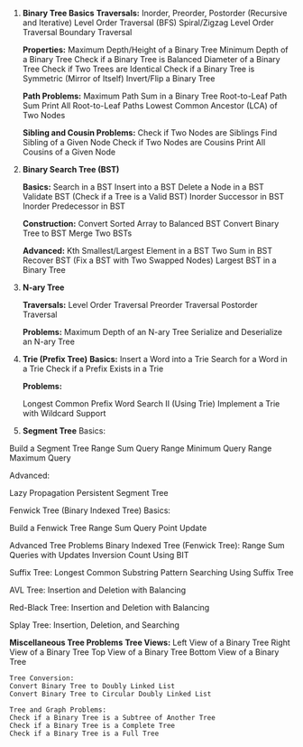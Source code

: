 1. **Binary Tree Basics**
    **Traversals:**
    Inorder, Preorder, Postorder (Recursive and Iterative)
    Level Order Traversal (BFS)
    Spiral/Zigzag Level Order Traversal
    Boundary Traversal
    
    **Properties:**
    Maximum Depth/Height of a Binary Tree
    Minimum Depth of a Binary Tree
    Check if a Binary Tree is Balanced
    Diameter of a Binary Tree
    Check if Two Trees are Identical
    Check if a Binary Tree is Symmetric (Mirror of Itself)
    Invert/Flip a Binary Tree
    
    **Path Problems:**
    Maximum Path Sum in a Binary Tree
    Root-to-Leaf Path Sum
    Print All Root-to-Leaf Paths
    Lowest Common Ancestor (LCA) of Two Nodes
    
    **Sibling and Cousin Problems:**
    Check if Two Nodes are Siblings
    Find Sibling of a Given Node
    Check if Two Nodes are Cousins
    Print All Cousins of a Given Node

2. **Binary Search Tree (BST)**

    **Basics:**
        Search in a BST
        Insert into a BST
        Delete a Node in a BST
        Validate BST (Check if a Tree is a Valid BST)
        Inorder Successor in BST
        Inorder Predecessor in BST

    **Construction:**
        Convert Sorted Array to Balanced BST
        Convert Binary Tree to BST
        Merge Two BSTs
    
    **Advanced:**
        Kth Smallest/Largest Element in a BST
        Two Sum in BST
        Recover BST (Fix a BST with Two Swapped Nodes)
        Largest BST in a Binary Tree

3. **N-ary Tree**

    **Traversals:**
    Level Order Traversal
    Preorder Traversal
    Postorder Traversal
    
    **Problems:**
    Maximum Depth of an N-ary Tree
    Serialize and Deserialize an N-ary Tree

4. **Trie (Prefix Tree)**
    **Basics:**
    Insert a Word into a Trie
    Search for a Word in a Trie
    Check if a Prefix Exists in a Trie
    
    **Problems:**
    
    Longest Common Prefix
    Word Search II (Using Trie)
    Implement a Trie with Wildcard Support

5. **Segment Tree**
Basics:

Build a Segment Tree
Range Sum Query
Range Minimum Query
Range Maximum Query

Advanced:

Lazy Propagation
Persistent Segment Tree

Fenwick Tree (Binary Indexed Tree)
Basics:

Build a Fenwick Tree
Range Sum Query
Point Update

Advanced Tree Problems
Binary Indexed Tree (Fenwick Tree):
Range Sum Queries with Updates
Inversion Count Using BIT

Suffix Tree:
Longest Common Substring
Pattern Searching Using Suffix Tree

AVL Tree:
Insertion and Deletion with Balancing

Red-Black Tree:
Insertion and Deletion with Balancing

Splay Tree:
Insertion, Deletion, and Searching

**Miscellaneous Tree Problems**
    **Tree Views:**
    Left View of a Binary Tree
    Right View of a Binary Tree
    Top View of a Binary Tree
    Bottom View of a Binary Tree
    
    Tree Conversion:
    Convert Binary Tree to Doubly Linked List
    Convert Binary Tree to Circular Doubly Linked List
    
    Tree and Graph Problems:
    Check if a Binary Tree is a Subtree of Another Tree
    Check if a Binary Tree is a Complete Tree
    Check if a Binary Tree is a Full Tree